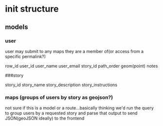 # init structure


## models
### user
user may submit to any maps they are a member of(or access from a specific permalink?)

row_id
user_id
user_name
user_email
story_id
path_order
geom(point)
notes


###story

story_id
story_name
story_description
story_instructions


### maps (groups of users by story as geojson?)

not sure if this is a model or a route...basically thinking we'd run the query to group users by a requested story and parse that output to send JSON(geoJSON ideally) to the frontend
